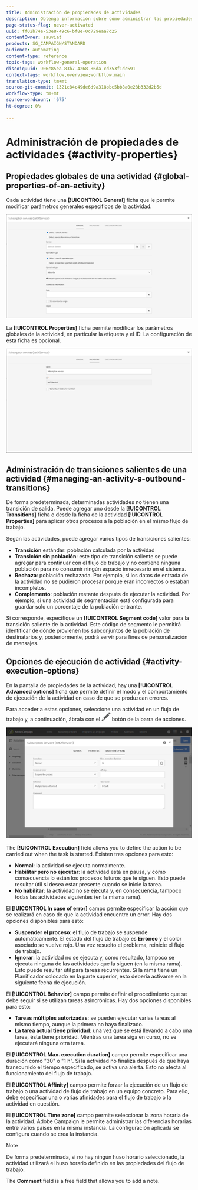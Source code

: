 ```yaml
---
title: Administración de propiedades de actividades
description: Obtenga información sobre cómo administrar las propiedades de las actividades de flujo de trabajo.
page-status-flag: never-activated
uuid: ff02b74e-53e8-49c6-bf8e-0c729eaa7d25
contentOwner: sauviat
products: SG_CAMPAIGN/STANDARD
audience: automating
content-type: reference
topic-tags: workflow-general-operation
discoiquuid: 906c85ea-83b7-4268-86da-cd353f1dc591
context-tags: workflow,overview;workflow,main
translation-type: tm+mt
source-git-commit: 1321c84c49de6d9a318bbc5bb8a0e28b332d2b5d
workflow-type: tm+mt
source-wordcount: '675'
ht-degree: 0%

---
```



# Administración de propiedades de actividades {#activity-properties}

## Propiedades globales de una actividad {#global-properties-of-an-activity}

Cada actividad tiene una **[!UICONTROL General]** ficha que le permite modificar parámetros generales específicos de la actividad.

![](assets/activity-properties.png)

La **[!UICONTROL Properties]** ficha permite modificar los parámetros globales de la actividad, en particular la etiqueta y el ID. La configuración de esta ficha es opcional.

![](assets/activity-properties2.png)

## Administración de transiciones salientes de una actividad {#managing-an-activity-s-outbound-transitions}

De forma predeterminada, determinadas actividades no tienen una transición de salida. Puede agregar uno desde la **[!UICONTROL Transitions]** ficha o desde la ficha de la actividad **[!UICONTROL Properties]** para aplicar otros procesos a la población en el mismo flujo de trabajo.

Según las actividades, puede agregar varios tipos de transiciones salientes:

* **Transición** estándar: población calculada por la actividad
* **Transición sin población**: este tipo de transición saliente se puede agregar para continuar con el flujo de trabajo y no contiene ninguna población para no consumir ningún espacio innecesario en el sistema.
* **Rechaza**: población rechazada. Por ejemplo, si los datos de entrada de la actividad no se pudieron procesar porque eran incorrectos o estaban incompletos.
* **Complemento**: población restante después de ejecutar la actividad. Por ejemplo, si una actividad de segmentación está configurada para guardar solo un porcentaje de la población entrante.

Si corresponde, especifique un **[!UICONTROL Segment code]** valor para la transición saliente de la actividad. Este código de segmento le permitirá identificar de dónde provienen los subconjuntos de la población de destinatarios y, posteriormente, podrá servir para fines de personalización de mensajes.

## Opciones de ejecución de actividad {#activity-execution-options}

En la pantalla de propiedades de la actividad, hay una **[!UICONTROL Advanced options]** ficha que permite definir el modo y el comportamiento de ejecución de la actividad en caso de que se produzcan errores.

Para acceder a estas opciones, seleccione una actividad en un flujo de trabajo y, a continuación, ábrala con el ![](assets/edit_darkgrey-24px.png) botón de la barra de acciones.

![](assets/wkf_advanced_parameters.png)

The **[!UICONTROL Execution]** field allows you to define the action to be carried out when the task is started. Existen tres opciones para esto:

* **Normal**: la actividad se ejecuta normalmente.
* **Habilitar pero no ejecutar**: la actividad está en pausa, y como consecuencia lo están los procesos futuros que le siguen. Esto puede resultar útil si desea estar presente cuando se inicie la tarea.
* **No habilitar**: la actividad no se ejecuta y, en consecuencia, tampoco todas las actividades siguientes (en la misma rama).

El **[!UICONTROL In case of error]** campo permite especificar la acción que se realizará en caso de que la actividad encuentre un error. Hay dos opciones disponibles para esto:

* **Suspender el proceso**: el flujo de trabajo se suspende automáticamente. El estado del flujo de trabajo es **Erróneo** y el color asociado se vuelve rojo. Una vez resuelto el problema, reinicie el flujo de trabajo.
* **Ignorar**: la actividad no se ejecuta y, como resultado, tampoco se ejecuta ninguna de las actividades que la siguen (en la misma rama). Esto puede resultar útil para tareas recurrentes. Si la rama tiene un Planificador colocado en la parte superior, esto debería activarse en la siguiente fecha de ejecución.

El **[!UICONTROL Behavior]** campo permite definir el procedimiento que se debe seguir si se utilizan tareas asincrónicas. Hay dos opciones disponibles para esto:

* **Tareas múltiples autorizadas**: se pueden ejecutar varias tareas al mismo tiempo, aunque la primera no haya finalizado.
* **La tarea actual tiene prioridad**: una vez que se está llevando a cabo una tarea, ésta tiene prioridad. Mientras una tarea siga en curso, no se ejecutará ninguna otra tarea.

El **[!UICONTROL Max. execution duration]** campo permite especificar una duración como &quot;30&quot; o &quot;1 h&quot;. Si la actividad no finaliza después de que haya transcurrido el tiempo especificado, se activa una alerta. Esto no afecta al funcionamiento del flujo de trabajo.

El **[!UICONTROL Affinity]** campo permite forzar la ejecución de un flujo de trabajo o una actividad de flujo de trabajo en un equipo concreto. Para ello, debe especificar una o varias afinidades para el flujo de trabajo o la actividad en cuestión.

El **[!UICONTROL Time zone]** campo permite seleccionar la zona horaria de la actividad. Adobe Campaign le permite administrar las diferencias horarias entre varios países en la misma instancia. La configuración aplicada se configura cuando se crea la instancia.

>[!NOTE]
>
>De forma predeterminada, si no hay ningún huso horario seleccionado, la actividad utilizará el huso horario definido en las propiedades del flujo de trabajo.

The **Comment** field is a free field that allows you to add a note.
